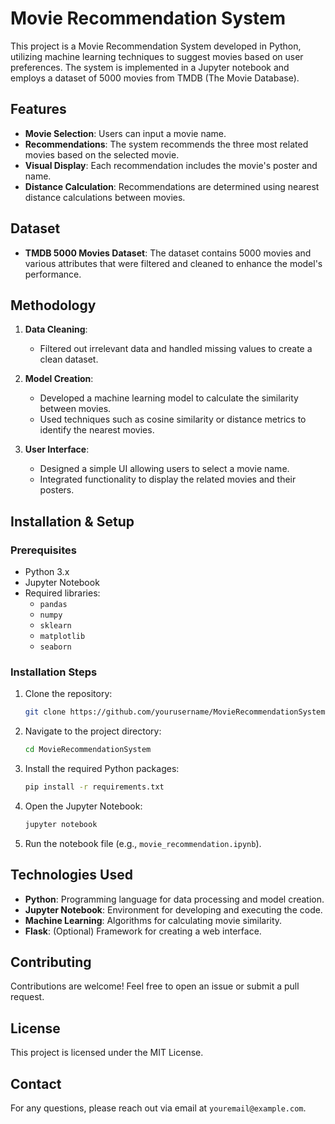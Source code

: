 # Movie Recommendation System

This project is a Movie Recommendation System developed in Python, utilizing machine learning techniques to suggest movies based on user preferences. The system is implemented in a Jupyter notebook and employs a dataset of 5000 movies from TMDB (The Movie Database).

## Features

- **Movie Selection**: Users can input a movie name.
- **Recommendations**: The system recommends the three most related movies based on the selected movie.
- **Visual Display**: Each recommendation includes the movie's poster and name.
- **Distance Calculation**: Recommendations are determined using nearest distance calculations between movies.

## Dataset

- **TMDB 5000 Movies Dataset**: The dataset contains 5000 movies and various attributes that were filtered and cleaned to enhance the model's performance.

## Methodology

1. **Data Cleaning**: 
   - Filtered out irrelevant data and handled missing values to create a clean dataset.
   
2. **Model Creation**:
   - Developed a machine learning model to calculate the similarity between movies.
   - Used techniques such as cosine similarity or distance metrics to identify the nearest movies.

3. **User Interface**:
   - Designed a simple UI allowing users to select a movie name.
   - Integrated functionality to display the related movies and their posters.

## Installation & Setup

### Prerequisites

- Python 3.x
- Jupyter Notebook
- Required libraries:
  - `pandas`
  - `numpy`
  - `sklearn`
  - `matplotlib`
  - `seaborn`

### Installation Steps

1. Clone the repository:
    ```bash
    git clone https://github.com/yourusername/MovieRecommendationSystem.git
    ```
2. Navigate to the project directory:
    ```bash
    cd MovieRecommendationSystem
    ```
3. Install the required Python packages:
    ```bash
    pip install -r requirements.txt
    ```
4. Open the Jupyter Notebook:
    ```bash
    jupyter notebook
    ```
5. Run the notebook file (e.g., `movie_recommendation.ipynb`).

## Technologies Used

- **Python**: Programming language for data processing and model creation.
- **Jupyter Notebook**: Environment for developing and executing the code.
- **Machine Learning**: Algorithms for calculating movie similarity.
- **Flask**: (Optional) Framework for creating a web interface.

## Contributing

Contributions are welcome! Feel free to open an issue or submit a pull request.

## License

This project is licensed under the MIT License.

## Contact

For any questions, please reach out via email at `youremail@example.com`.
